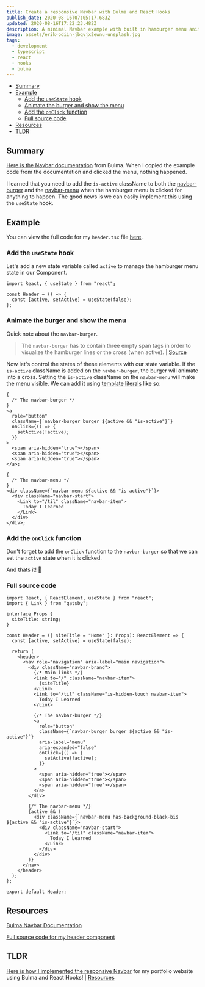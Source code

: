 ```yaml
---
title: Create a responsive Navbar with Bulma and React Hooks
publish_date: 2020-08-16T07:05:17.683Z
updated: 2020-08-16T17:22:23.482Z
description: A minimal Navbar example with built in hamburger menu animations.
image: assets/erik-odiin-jbqvjx2ewnu-unsplash.jpg
tags:
  - development
  - typescript
  - react
  - hooks
  - bulma
---
```


- [Summary](#summary)
- [Example](#example)
  - [Add the `useState` hook](#add-the-usestate-hook)
  - [Animate the burger and show the menu](#animate-the-burger-and-show-the-menu)
  - [Add the `onClick` function](#add-the-onclick-function)
  - [Full source code](#full-source-code)
- [Resources](#resources)
- [TLDR](#tldr)

## Summary

[Here is the Navbar documentation](https://bulma.io/documentation/components/navbar/) from Bulma. When I copied the example code from the documentation and clicked the menu, nothing happened.

I learned that you need to add the `is-active` className to both the [navbar-burger](https://bulma.io/documentation/components/navbar/#navbar-burger) and the [navbar-menu](https://bulma.io/documentation/components/navbar/#navbar-menu) when the hamburger menu is clicked for anything to happen. The good news is we can easily implement this using the `useState` hook.

## Example

You can view the full code for my `header.tsx` file [here](https://github.com/heystevegray/dev-portfolio-netlify-cms/blob/master/src/components/header.tsx).

### Add the `useState` hook

Let's add a new state variable called `active` to manage the hamburger menu state in our Component.

```tsx
import React, { useState } from "react";

const Header = () => {
  const [active, setActive] = useState(false);
};
```

### Animate the burger and show the menu

Quick note about the `navbar-burger`.

> The `navbar-burger` has to contain three empty span tags in order to visualize the hamburger lines or the cross (when active). | [Source](https://bulma.io/documentation/components/navbar/#navbar-burger)

Now let's control the states of these elements with our state variable. If the `is-active` className is added on the `navbar-burger`, the burger will animate into a cross. Setting the `is-active` className on the `navbar-menu` will make the menu visible. We can add it using [template literals](https://developer.mozilla.org/en-US/docs/Web/JavaScript/Reference/Template_literals) like so:

```tsx
{
  /* The navbar-burger */
}
<a
  role="button"
  className={`navbar-burger burger ${active && "is-active"}`}
  onClick={() => {
    setActive(!active);
  }}
>
  <span aria-hidden="true"></span>
  <span aria-hidden="true"></span>
  <span aria-hidden="true"></span>
</a>;

{
  /* The navbar-menu */
}
<div className={`navbar-menu ${active && "is-active"}`}>
  <div className="navbar-start">
    <Link to="/til" className="navbar-item">
      Today I Learned
    </Link>
  </div>
</div>;
```

### Add the `onClick` function

Don't forget to add the `onClick` function to the `navbar-burger` so that we can set the `active` state when it is clicked.

And thats it! 🥳

### Full source code

```tsx
import React, { ReactElement, useState } from "react";
import { Link } from "gatsby";

interface Props {
  siteTitle: string;
}

const Header = ({ siteTitle = "Home" }: Props): ReactElement => {
  const [active, setActive] = useState(false);

  return (
    <header>
      <nav role="navigation" aria-label="main navigation">
        <div className="navbar-brand">
          {/* Main links */}
          <Link to="/" className="navbar-item">
            {siteTitle}
          </Link>
          <Link to="/til" className="is-hidden-touch navbar-item">
            Today I Learned
          </Link>

          {/* The navbar-burger */}
          <a
            role="button"
            className={`navbar-burger burger ${active && "is-active"}`}
            aria-label="menu"
            aria-expanded="false"
            onClick={() => {
              setActive(!active);
            }}
          >
            <span aria-hidden="true"></span>
            <span aria-hidden="true"></span>
            <span aria-hidden="true"></span>
          </a>
        </div>

        {/* The navbar-menu */}
        {active && (
          <div className={`navbar-menu has-background-black-bis ${active && "is-active"}`}>
            <div className="navbar-start">
              <Link to="/til" className="navbar-item">
                Today I Learned
              </Link>
            </div>
          </div>
        )}
      </nav>
    </header>
  );
};

export default Header;
```

## Resources

[Bulma Navbar Documentation](https://bulma.io/documentation/components/navbar/)

[Full source code for my header component](https://github.com/heystevegray/dev-portfolio-netlify-cms/blob/master/src/components/header.tsx)

## TLDR

[Here is how I implemented the responsive Navbar](https://github.com/heystevegray/dev-portfolio-netlify-cms/blob/master/src/components/header.tsx) for my portfolio website using Bulma and React Hooks! | [Resources](https://bulma.io/documentation/components/navbar/)